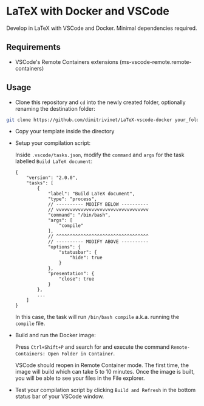 # LaTeX with Docker and VSCode

Develop in LaTeX with VSCode and Docker. Minimal dependencies required.

## Requirements

- VSCode's Remote Containers extensions (ms-vscode-remote.remote-containers)

## Usage

- Clone this repository and `cd` into the newly created folder, optionally renaming the destination folder:

```bash
git clone https://github.com/dimitrivinet/LaTeX-vscode-docker your_folder_name && cd your_folder_name
```

- Copy your template inside the directory

- Setup your compilation script:

    Inside `.vscode/tasks.json`, modify the `command` and `args` for the task labelled `Build LaTeX document`:

    ```jsonc
    {
        "version": "2.0.0",
        "tasks": [
            {
                "label": "Build LaTeX document",
                "type": "process",
                // ---------- MODIFY BELOW ----------
                // vvvvvvvvvvvvvvvvvvvvvvvvvvvvvvvvvv
                "command": "/bin/bash",
                "args": [
                    "compile"
                ],
                // ^^^^^^^^^^^^^^^^^^^^^^^^^^^^^^^^^^
                // ---------- MODIFY ABOVE ----------
                "options": {
                    "statusbar": {
                        "hide": true
                    }
                },
                "presentation": {
                    "close": true
                }
            },
            ...
        ]
    }
    ```

    In this case, the task will run `/bin/bash compile` a.k.a. running the `compile` file.

- Build and run the Docker image:

    Press `Ctrl+Shift+P` and search for and execute the command `Remote-Containers: Open Folder in Container`.

    VSCode should reopen in Remote Container mode. The first time, the image will build which can take 5 to 10 minutes. Once the image is built, you will be able to see your files in the File explorer.

- Test your compilation script by clicking `Build and Refresh` in the bottom status bar of your VSCode window.
